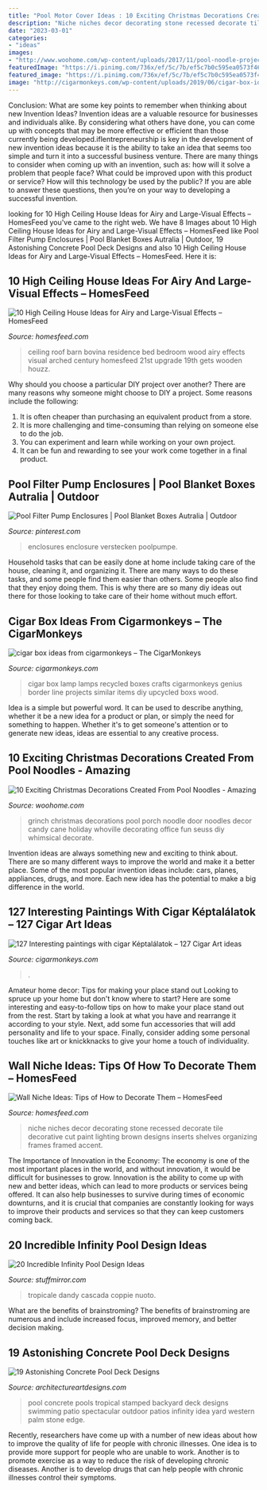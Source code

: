 ```yaml
---
title: "Pool Motor Cover Ideas : 10 Exciting Christmas Decorations Created From Pool Noodles"
description: "Niche niches decor decorating stone recessed decorate tile decorative cut paint lighting brown designs inserts shelves organizing frames framed accent"
date: "2023-03-01"
categories:
- "ideas"
images:
- "http://www.woohome.com/wp-content/uploads/2017/11/pool-noodle-projects-for-christmas-7.jpg"
featuredImage: "https://i.pinimg.com/736x/ef/5c/7b/ef5c7b0c595ea0573f46a65330c05ece.jpg"
featured_image: "https://i.pinimg.com/736x/ef/5c/7b/ef5c7b0c595ea0573f46a65330c05ece.jpg"
image: "http://cigarmonkeys.com/wp-content/uploads/2019/06/cigar-box-ideas-from-cigarmonkeys-1.jpg"
---
```



Conclusion: What are some key points to remember when thinking about new Invention Ideas?
Invention ideas are a valuable resource for businesses and individuals alike. By considering what others have done, you can come up with concepts that may be more effective or efficient than those currently being developed.iflentrepreneurship is key in the development of new invention ideas because it is the ability to take an idea that seems too simple and turn it into a successful business venture. There are many things to consider when coming up with an invention, such as: how will it solve a problem that people face? What could be improved upon with this product or service? How will this technology be used by the public? If you are able to answer these questions, then you’re on your way to developing a successful invention.

	

		
looking for 10 High Ceiling House Ideas for Airy and Large-Visual Effects – HomesFeed you've came to the right web. We have 8 Images about 10 High Ceiling House Ideas for Airy and Large-Visual Effects – HomesFeed like Pool Filter Pump Enclosures | Pool Blanket Boxes Autralia | Outdoor, 19 Astonishing Concrete Pool Deck Designs and also 10 High Ceiling House Ideas for Airy and Large-Visual Effects – HomesFeed. Here it is:
		
    
## 10 High Ceiling House Ideas For Airy And Large-Visual Effects – HomesFeed

<img loading=lazy src="http://homesfeed.com/wp-content/uploads/2018/03/high-arched-ceiling-bedroom-with-wood-siding-roof-and-solid-wood-supports-drop-leaf-console-table-wood-bed-frame.jpg" onerror="this.onerror=null;this.src='https://tse2.mm.bing.net/th?id=OIP.NuolnZpXGJzF-tIF5y-6swHaE7&amp;pid=15.1';" alt="10 High Ceiling House Ideas for Airy and Large-Visual Effects – HomesFeed">

_Source: homesfeed.com_

>ceiling roof barn bovina residence bed bedroom wood airy effects visual arched century homesfeed 21st upgrade 19th gets wooden houzz. 

	

Why should you choose a particular DIY project over another?
There are many reasons why someone might choose to DIY a project. Some reasons include the following: 
1) It is often cheaper than purchasing an equivalent product from a store.
2) It is more challenging and time-consuming than relying on someone else to do the job.
3) You can experiment and learn while working on your own project.
4) It can be fun and rewarding to see your work come together in a final product.

    
## Pool Filter Pump Enclosures | Pool Blanket Boxes Autralia | Outdoor

<img loading=lazy src="https://i.pinimg.com/736x/ef/5c/7b/ef5c7b0c595ea0573f46a65330c05ece.jpg" onerror="this.onerror=null;this.src='https://tse1.mm.bing.net/th?id=OIP.Z0FhDyZHXalIHaEkvCqcuQHaJ4&amp;pid=15.1';" alt="Pool Filter Pump Enclosures | Pool Blanket Boxes Autralia | Outdoor">

_Source: pinterest.com_

>enclosures enclosure verstecken poolpumpe. 

	

Household tasks that can be easily done at home include taking care of the house, cleaning it, and organizing it. There are many ways to do these tasks, and some people find them easier than others. Some people also find that they enjoy doing them. This is why there are so many diy ideas out there for those looking to take care of their home without much effort.

    
## Cigar Box Ideas From Cigarmonkeys – The CigarMonkeys

<img loading=lazy src="http://cigarmonkeys.com/wp-content/uploads/2019/06/cigar-box-ideas-from-cigarmonkeys-1.jpg" onerror="this.onerror=null;this.src='https://tse3.mm.bing.net/th?id=OIP.DL81ZebORUVRgC1AYR6ysQHaLH&amp;pid=15.1';" alt="cigar box ideas from cigarmonkeys – The CigarMonkeys">

_Source: cigarmonkeys.com_

>cigar box lamp lamps recycled boxes crafts cigarmonkeys genius border line projects similar items diy upcycled boxs wood. 

	

Idea is a simple but powerful word. It can be used to describe anything, whether it be a new idea for a product or plan, or simply the need for something to happen. Whether it's to get someone's attention or to generate new ideas, ideas are essential to any creative process.

    
## 10 Exciting Christmas Decorations Created From Pool Noodles - Amazing

<img loading=lazy src="http://www.woohome.com/wp-content/uploads/2017/11/pool-noodle-projects-for-christmas-7.jpg" onerror="this.onerror=null;this.src='https://tse4.mm.bing.net/th?id=OIP.Zc4H_9666CWJVezs1RUaEgHaLD&amp;pid=15.1';" alt="10 Exciting Christmas Decorations Created From Pool Noodles - Amazing">

_Source: woohome.com_

>grinch christmas decorations pool porch noodle door noodles decor candy cane holiday whoville decorating office fun seuss diy whimsical decorate. 

	

Invention ideas are always something new and exciting to think about. There are so many different ways to improve the world and make it a better place. Some of the most popular invention ideas include: cars, planes, appliances, drugs, and more. Each new idea has the potential to make a big difference in the world.

    
## 127 Interesting Paintings With Cigar Képtalálatok – 127 Cigar Art Ideas

<img loading=lazy src="http://cigarmonkeys.com/wp-content/uploads/2020/11/Art-Paiting-Cigar-cigarmonkeys.com-cigar-smoke-smoking-paitings-75.jpg" onerror="this.onerror=null;this.src='https://tse2.mm.bing.net/th?id=OIP.4BpKuDqs1W7y7ibsr1VobgHaI_&amp;pid=15.1';" alt="127 Interesting paintings with cigar Képtalálatok – 127 Cigar Art ideas">

_Source: cigarmonkeys.com_

>. 

	

Amateur home decor: Tips for making your place stand out
Looking to spruce up your home but don't know where to start? Here are some interesting and easy-to-follow tips on how to make your place stand out from the rest. Start by taking a look at what you have and rearrange it according to your style. Next, add some fun accessories that will add personality and life to your space. Finally, consider adding some personal touches like art or knickknacks to give your home a touch of individuality.

    
## Wall Niche Ideas: Tips Of How To Decorate Them – HomesFeed

<img loading=lazy src="https://homesfeed.com/wp-content/uploads/2015/08/Large-wall-niche-design-for-organizing-picture-frames-and-decorative-item-with-a-spot-lighting-fixture-on-top.jpg" onerror="this.onerror=null;this.src='https://tse2.mm.bing.net/th?id=OIP.BNLLpzDfkCtqJFmKKYr7dAHaJ4&amp;pid=15.1';" alt="Wall Niche Ideas: Tips of How to Decorate Them – HomesFeed">

_Source: homesfeed.com_

>niche niches decor decorating stone recessed decorate tile decorative cut paint lighting brown designs inserts shelves organizing frames framed accent. 

	

The Importance of Innovation in the Economy:
The economy is one of the most important places in the world, and without innovation, it would be difficult for businesses to grow. Innovation is the ability to come up with new and better ideas, which can lead to more products or services being offered. It can also help businesses to survive during times of economic downturns, and it is crucial that companies are constantly looking for ways to improve their products and services so that they can keep customers coming back.

    
## 20 Incredible Infinity Pool Design Ideas

<img loading=lazy src="https://www.stuffmirror.com/wp-content/uploads/2018/05/Incredible-Infinity-Pool-Design-Ideas-20.jpg" onerror="this.onerror=null;this.src='https://tse4.mm.bing.net/th?id=OIP.8c6_561o0yMDGpaMZD1qOAHaE4&amp;pid=15.1';" alt="20 Incredible Infinity Pool Design Ideas">

_Source: stuffmirror.com_

>tropicale dandy cascada coppie nuoto. 

	

What are the benefits of brainstroming?
The benefits of brainstroming are numerous and include increased focus, improved memory, and better decision making.

    
## 19 Astonishing Concrete Pool Deck Designs

<img loading=lazy src="https://www.architectureartdesigns.com/wp-content/uploads/2015/05/224.jpg" onerror="this.onerror=null;this.src='https://tse3.mm.bing.net/th?id=OIP.hz8XdupAuRg26gSm-rHr4AHaE8&amp;pid=15.1';" alt="19 Astonishing Concrete Pool Deck Designs">

_Source: architectureartdesigns.com_

>pool concrete pools tropical stamped backyard deck designs swimming patio spectacular outdoor patios infinity idea yard western palm stone edge. 

	

Recently, researchers have come up with a number of new ideas about how to improve the quality of life for people with chronic illnesses. One idea is to provide more support for people who are unable to work. Another is to promote exercise as a way to reduce the risk of developing chronic diseases. Another is to develop drugs that can help people with chronic illnesses control their symptoms.


